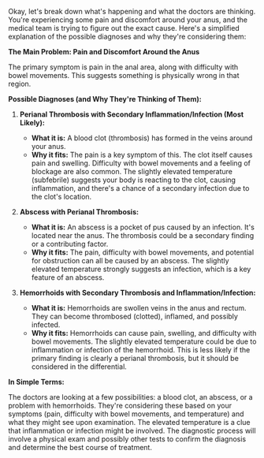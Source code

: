 Okay, let's break down what's happening and what the doctors are thinking. You're experiencing some pain and discomfort around your anus, and the medical team is trying to figure out the exact cause. Here's a simplified explanation of the possible diagnoses and why they're considering them:

**The Main Problem: Pain and Discomfort Around the Anus**

The primary symptom is pain in the anal area, along with difficulty with bowel movements. This suggests something is physically wrong in that region.

**Possible Diagnoses (and Why They're Thinking of Them):**

1.  **Perianal Thrombosis with Secondary Inflammation/Infection (Most Likely):**

    *   **What it is:** A blood clot (thrombosis) has formed in the veins around your anus.
    *   **Why it fits:** The pain is a key symptom of this. The clot itself causes pain and swelling. Difficulty with bowel movements and a feeling of blockage are also common. The slightly elevated temperature (subfebrile) suggests your body is reacting to the clot, causing inflammation, and there's a chance of a secondary infection due to the clot's location.
2.  **Abscess with Perianal Thrombosis:**

    *   **What it is:** An abscess is a pocket of pus caused by an infection. It's located near the anus. The thrombosis could be a secondary finding or a contributing factor.
    *   **Why it fits:** The pain, difficulty with bowel movements, and potential for obstruction can all be caused by an abscess. The slightly elevated temperature strongly suggests an infection, which is a key feature of an abscess.
3.  **Hemorrhoids with Secondary Thrombosis and Inflammation/Infection:**

    *   **What it is:** Hemorrhoids are swollen veins in the anus and rectum. They can become thrombosed (clotted), inflamed, and possibly infected.
    *   **Why it fits:** Hemorrhoids can cause pain, swelling, and difficulty with bowel movements. The slightly elevated temperature could be due to inflammation or infection of the hemorrhoid. This is less likely if the primary finding is clearly a perianal thrombosis, but it should be considered in the differential.

**In Simple Terms:**

The doctors are looking at a few possibilities: a blood clot, an abscess, or a problem with hemorrhoids. They're considering these based on your symptoms (pain, difficulty with bowel movements, and temperature) and what they might see upon examination. The elevated temperature is a clue that inflammation or infection might be involved. The diagnostic process will involve a physical exam and possibly other tests to confirm the diagnosis and determine the best course of treatment.